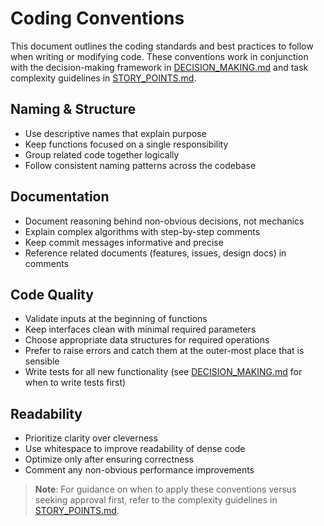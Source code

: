 # Coding Conventions

This document outlines the coding standards and best practices to follow when writing or modifying code. These conventions work in conjunction with the decision-making framework in [DECISION_MAKING.md](./DECISION_MAKING.md) and task complexity guidelines in [STORY_POINTS.md](./STORY_POINTS.md).

## Naming & Structure

- Use descriptive names that explain purpose
- Keep functions focused on a single responsibility
- Group related code together logically
- Follow consistent naming patterns across the codebase

## Documentation

- Document reasoning behind non-obvious decisions, not mechanics
- Explain complex algorithms with step-by-step comments
- Keep commit messages informative and precise
- Reference related documents (features, issues, design docs) in comments

## Code Quality

- Validate inputs at the beginning of functions
- Keep interfaces clean with minimal required parameters
- Choose appropriate data structures for required operations
- Prefer to raise errors and catch them at the outer-most place that is sensible
- Write tests for all new functionality (see [DECISION_MAKING.md](./DECISION_MAKING.md) for when to write tests first)

## Readability

- Prioritize clarity over cleverness
- Use whitespace to improve readability of dense code
- Optimize only after ensuring correctness
- Comment any non-obvious performance improvements

> **Note**: For guidance on when to apply these conventions versus seeking approval first, refer to the complexity guidelines in [STORY_POINTS.md](./STORY_POINTS.md).
